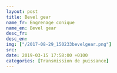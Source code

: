 ```yaml
---
layout: post
title: Bevel gear
name_fr: Engrenage conique
name_en: Bevel gear
desc_fr: 
desc_en: 
img: ["/2017-08-29_150233bevelgear.png"]
src: 
date: 2019-03-15 17:58:00 +0100
categories: [Transmission de puissance]
---
```

